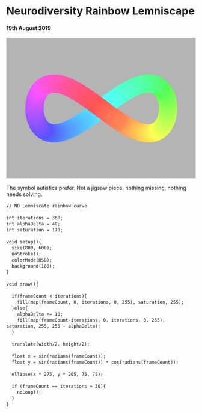 <!--- -convert_none -->
# Neurodiversity Rainbow Lemniscape
#### 19th August 2019

![lemniscape image](nd.png)

The symbol autistics prefer. Not a jigsaw piece, nothing missing, nothing needs solving.

```
// ND Lemniscate rainbow curve

int iterations = 360;
int alphaDelta = 40;
int saturation = 170;

void setup(){
  size(800, 600);
  noStroke();
  colorMode(HSB);
  background(180);
}

void draw(){

  if(frameCount < iterations){
    fill(map(frameCount, 0, iterations, 0, 255), saturation, 255);
  }else{
    alphaDelta += 10;
    fill(map(frameCount-iterations, 0, iterations, 0, 255), saturation, 255, 255 - alphaDelta);
  }

  translate(width/2, height/2);

  float x = sin(radians(frameCount));
  float y = sin(radians(frameCount)) * cos(radians(frameCount));

  ellipse(x * 275, y * 205, 75, 75);  

  if (frameCount == iterations + 30){
    noLoop();
  }
}
```
